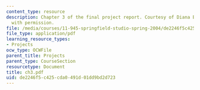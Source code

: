```yaml
---
content_type: resource
description: Chapter 3 of the final project report. Courtesy of Diana Bernal. Used
  with permission.
file: /media/courses/11-945-springfield-studio-spring-2004/de2246f5c425cda0491d01dd9bd2d723_ch3.pdf
file_type: application/pdf
learning_resource_types:
- Projects
ocw_type: OCWFile
parent_title: Projects
parent_type: CourseSection
resourcetype: Document
title: ch3.pdf
uid: de2246f5-c425-cda0-491d-01dd9bd2d723
---
```


